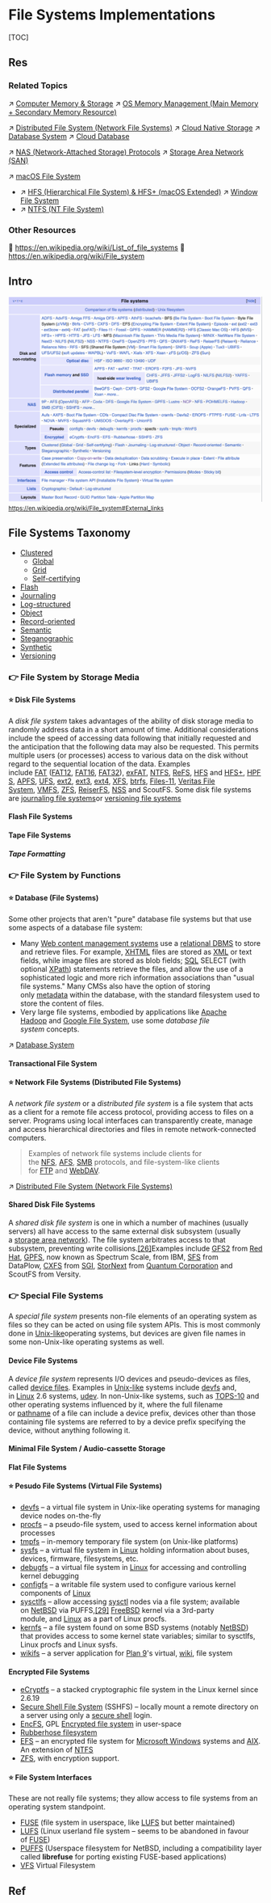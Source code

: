 # File Systems Implementations

[TOC]



## Res
### Related Topics
↗ [Computer Memory & Storage](../../../../../Computer%20Architecture/Computer%20Microarchitectures%20(Computer%20Organization)%20&%20von%20Neumann%20Model/Computer%20Memory%20&%20Storage/Computer%20Memory%20&%20Storage.md)
↗ [OS Memory Management (Main Memory + Secondary Memory Resource)](../../../../OS%20Memory%20Management%20(Main%20Memory%20+%20Secondary%20Memory%20Resource)/OS%20Memory%20Management%20(Main%20Memory%20+%20Secondary%20Memory%20Resource).md)

↗ [Distributed File System (Network File Systems)](../../../../../../../System%20Architecture%20Design/🌌%20Distributed%20Systems/Distributed%20Storaging/Distributed%20File%20System%20(Network%20File%20Systems)/Distributed%20File%20System%20(Network%20File%20Systems).md)
↗ [Cloud Native Storage](../../../../../../../Software%20Engineering/☁️%20Cloud%20Computing%20&%20Cloud%20Native/Cloud%20Operating%20System%20&%20Platform%20(System%20Level%20Engineering)/Cloud%20Runtime/Cloud%20Native%20Storage/Cloud%20Native%20Storage.md)
↗ [Database System](../../../../../../🍕%20Computer%20Storage%20&%20Database%20Systems/Database%20Systems/Database%20System.md)
↗ [Cloud Database](../../../../../../../Software%20Engineering/☁️%20Cloud%20Computing%20&%20Cloud%20Native/Dev(Sec)Ops%20(Application%20Level%20Engineering)/🛫%20Continuous%20Integration/Cloud%20Database.md)

↗ [NAS (Network-Attached Storage) Protocols](../../../../../../🏎️%20Computer%20Networking%20and%20Communication/📌%20Computer%20Networking%20Basics/0x01%20Application%20Layer/NAS%20(Network-Attached%20Storage)%20Protocols/NAS%20(Network-Attached%20Storage)%20Protocols.md)
↗ [Storage Area Network (SAN)](../../../../../../🏎️%20Computer%20Networking%20and%20Communication/📌%20Computer%20Networking%20Basics/0x06%20Data%20Link%20Layer/Switched%20LAN/Storage%20Area%20Network%20(SAN).md)

↗ [macOS File System](../../../../../../🥷🏼%20Operating%20Systems%20(Engineering%20Part)/Apple%20Operating%20Systems/macOS%20(Derived%20From%20UNIX%20Family)/📌%20macOS%20Kernel%20(xnu)%20&%20Darwin/macOS%20IO%20&%20Files%20Management/macOS%20File%20System/macOS%20File%20System.md)
- ↗ [HFS (Hierarchical File System) & HFS+ (macOS Extended)](../../../../../../🥷🏼%20Operating%20Systems%20(Engineering%20Part)/Apple%20Operating%20Systems/macOS%20(Derived%20From%20UNIX%20Family)/📌%20macOS%20Kernel%20(xnu)%20&%20Darwin/macOS%20IO%20&%20Files%20Management/macOS%20File%20System/🧃%20HFS%20(Hierarchical%20File%20System)%20&%20HFS+%20(macOS%20Extended)/HFS%20(Hierarchical%20File%20System)%20&%20HFS+%20(macOS%20Extended).md)
↗ [Window File System](../../../../../../🥷🏼%20Operating%20Systems%20(Engineering%20Part)/Microsoft%20Operating%20Systems/Windows/📌%20Windows%20NT%20(New%20Technology)%20Kernel/Windows%20IO%20&%20Files%20Management/Windows%20File%20System/Window%20File%20System.md)
- ↗ [NTFS (NT File System)](../../../../../../🥷🏼%20Operating%20Systems%20(Engineering%20Part)/Microsoft%20Operating%20Systems/Windows/📌%20Windows%20NT%20(New%20Technology)%20Kernel/Windows%20IO%20&%20Files%20Management/Windows%20File%20System/NTFS%20(NT%20File%20System)/NTFS%20(NT%20File%20System).md)


### Other Resources
📄 https://en.wikipedia.org/wiki/List_of_file_systems
📄 https://en.wikipedia.org/wiki/File_system



## Intro
![](../../../../../../../../Assets/Pics/Screenshot%202024-03-28%20at%2010.42.33%20AM.png)
<small><a>https://en.wikipedia.org/wiki/File_system#External_links</a></small>



## File Systems Taxonomy
- [Clustered](https://en.wikipedia.org/wiki/Clustered_file_system "Clustered file system") 
    - [Global](https://en.wikipedia.org/wiki/Global_file_system "Global file system")
    - [Grid](https://en.wikipedia.org/wiki/Grid_file_system "Grid file system")
    - [Self-certifying](https://en.wikipedia.org/wiki/Self-certifying_File_System "Self-certifying File System")
- [Flash](https://en.wikipedia.org/wiki/Flash_file_system "Flash file system")
- [Journaling](https://en.wikipedia.org/wiki/Journaling_file_system "Journaling file system")
- [Log-structured](https://en.wikipedia.org/wiki/Log-structured_file_system "Log-structured file system")
- [Object](https://en.wikipedia.org/wiki/Object_storage "Object storage")
- [Record-oriented](https://en.wikipedia.org/wiki/Record-oriented_filesystem "Record-oriented filesystem")
- [Semantic](https://en.wikipedia.org/wiki/Semantic_file_system "Semantic file system")
- [Steganographic](https://en.wikipedia.org/wiki/Steganographic_file_system "Steganographic file system")
- [Synthetic](https://en.wikipedia.org/wiki/Synthetic_file_system "Synthetic file system")
- [Versioning](https://en.wikipedia.org/wiki/Versioning_file_system "Versioning file system")



### 👉 File System by Storage Media
#### ⭐️ Disk File Systems
A _disk file system_ takes advantages of the ability of disk storage media to randomly address data in a short amount of time. Additional considerations include the speed of accessing data following that initially requested and the anticipation that the following data may also be requested. This permits multiple users (or processes) access to various data on the disk without regard to the sequential location of the data. Examples include [FAT](https://en.wikipedia.org/wiki/File_Allocation_Table "File Allocation Table") ([FAT12](https://en.wikipedia.org/wiki/FAT12 "FAT12"), [FAT16](https://en.wikipedia.org/wiki/FAT16 "FAT16"), [FAT32](https://en.wikipedia.org/wiki/FAT32)), [exFAT](https://en.wikipedia.org/wiki/ExFAT "ExFAT"), [NTFS](https://en.wikipedia.org/wiki/NTFS "NTFS"), [ReFS](https://en.wikipedia.org/wiki/ReFS "ReFS"), [HFS](https://en.wikipedia.org/wiki/Hierarchical_File_System_(Apple) "Hierarchical File System (Apple)") and [HFS+](https://en.wikipedia.org/wiki/HFS_Plus "HFS Plus"), [HPFS](https://en.wikipedia.org/wiki/High_Performance_File_System "High Performance File System"), [APFS](https://en.wikipedia.org/wiki/Apple_File_System "Apple File System"), [UFS](https://en.wikipedia.org/wiki/Unix_File_System "Unix File System"), [ext2](https://en.wikipedia.org/wiki/Ext2 "Ext2"), [ext3](https://en.wikipedia.org/wiki/Ext3 "Ext3"), [ext4](https://en.wikipedia.org/wiki/Ext4 "Ext4"), [XFS](https://en.wikipedia.org/wiki/XFS "XFS"), [btrfs](https://en.wikipedia.org/wiki/Btrfs "Btrfs"), [Files-11](https://en.wikipedia.org/wiki/Files-11 "Files-11"), [Veritas File System](https://en.wikipedia.org/wiki/Veritas_File_System "Veritas File System"), [VMFS](https://en.wikipedia.org/wiki/VMFS "VMFS"), [ZFS](https://en.wikipedia.org/wiki/ZFS "ZFS"), [ReiserFS](https://en.wikipedia.org/wiki/ReiserFS "ReiserFS"), [NSS](https://en.wikipedia.org/wiki/Novell_Storage_Services "Novell Storage Services") and ScoutFS. Some disk file systems are [journaling file systems](https://en.wikipedia.org/wiki/Journaling_file_system "Journaling file system")or [versioning file systems](https://en.wikipedia.org/wiki/Versioning_file_system "Versioning file system")
#### Flash File Systems
#### Tape File Systems
##### Tape Formatting


### 👉 File System by Functions
#### ⭐️ Database (File Systems)
Some other projects that aren't "pure" database file systems but that use some aspects of a database file system:

- Many [Web content management systems](https://en.wikipedia.org/wiki/Web_content_management_system "Web content management system") use a [relational DBMS](https://en.wikipedia.org/wiki/Database_management_system "Database management system") to store and retrieve files. For example, [XHTML](https://en.wikipedia.org/wiki/XHTML "XHTML") files are stored as [XML](https://en.wikipedia.org/wiki/XML "XML") or text fields, while image files are stored as blob fields; [SQL](https://en.wikipedia.org/wiki/SQL "SQL") SELECT (with optional [XPath](https://en.wikipedia.org/wiki/XPath "XPath")) statements retrieve the files, and allow the use of a sophisticated logic and more rich information associations than "usual file systems." Many CMSs also have the option of storing only [metadata](https://en.wikipedia.org/wiki/Metadata "Metadata") within the database, with the standard filesystem used to store the content of files.
- Very large file systems, embodied by applications like [Apache Hadoop](https://en.wikipedia.org/wiki/Apache_Hadoop "Apache Hadoop") and [Google File System](https://en.wikipedia.org/wiki/Google_File_System "Google File System"), use some _database file system_ concepts.

↗ [Database System](../../../../../../🍕%20Computer%20Storage%20&%20Database%20Systems/Database%20Systems/Database%20System.md)
#### Transactional File System
#### ⭐️ Network File Systems (Distributed File Systems)
A _network file system_ or a _distributed file system_ is a file system that acts as a client for a remote file access protocol, providing access to files on a server. Programs using local interfaces can transparently create, manage and access hierarchical directories and files in remote network-connected computers. 

> Examples of network file systems include clients for the [NFS](https://en.wikipedia.org/wiki/Network_File_System_(protocol) "Network File System (protocol)"), [AFS](https://en.wikipedia.org/wiki/Andrew_File_System "Andrew File System"), [SMB](https://en.wikipedia.org/wiki/Server_Message_Block "Server Message Block") protocols, and file-system-like clients for [FTP](https://en.wikipedia.org/wiki/File_Transfer_Protocol "File Transfer Protocol") and [WebDAV](https://en.wikipedia.org/wiki/WebDAV "WebDAV").

↗ [Distributed File System (Network File Systems)](../../../../../../../System%20Architecture%20Design/🌌%20Distributed%20Systems/Distributed%20Storaging/Distributed%20File%20System%20(Network%20File%20Systems)/Distributed%20File%20System%20(Network%20File%20Systems).md)
#### Shared Disk File Systems
A _shared disk file system_ is one in which a number of machines (usually servers) all have access to the same external disk subsystem (usually a [storage area network](https://en.wikipedia.org/wiki/Storage_area_network "Storage area network")). The file system arbitrates access to that subsystem, preventing write collisions.[[26]](https://en.wikipedia.org/wiki/File_system#cite_note-27)Examples include [GFS2](https://en.wikipedia.org/wiki/GFS2 "GFS2") from [Red Hat](https://en.wikipedia.org/wiki/Red_Hat "Red Hat"), [GPFS](https://en.wikipedia.org/wiki/IBM_General_Parallel_File_System "IBM General Parallel File System"), now known as Spectrum Scale, from IBM, [SFS](https://en.wikipedia.org/wiki/SAN_File_System "SAN File System") from DataPlow, [CXFS](https://en.wikipedia.org/wiki/CXFS "CXFS") from [SGI](https://en.wikipedia.org/wiki/Silicon_Graphics_International "Silicon Graphics International"), [StorNext](https://en.wikipedia.org/wiki/StorNext "StorNext") from [Quantum Corporation](https://en.wikipedia.org/wiki/Quantum_Corporation "Quantum Corporation") and ScoutFS from Versity.


### 👉 Special File Systems
A _special file system_ presents non-file elements of an operating system as files so they can be acted on using file system APIs. This is most commonly done in [Unix-like](https://en.wikipedia.org/wiki/Unix-like "Unix-like")operating systems, but devices are given file names in some non-Unix-like operating systems as well.
#### Device File Systems
A _device file system_ represents I/O devices and pseudo-devices as files, called [device files](https://en.wikipedia.org/wiki/Device_file "Device file"). Examples in [Unix-like](https://en.wikipedia.org/wiki/Unix-like "Unix-like") systems include [devfs](https://en.wikipedia.org/wiki/Devfs "Devfs") and, in [Linux](https://en.wikipedia.org/wiki/Linux "Linux") 2.6 systems, [udev](https://en.wikipedia.org/wiki/Udev "Udev"). In non-Unix-like systems, such as [TOPS-10](https://en.wikipedia.org/wiki/TOPS-10 "TOPS-10") and other operating systems influenced by it, where the full filename or [pathname](https://en.wikipedia.org/wiki/Pathname "Pathname") of a file can include a device prefix, devices other than those containing file systems are referred to by a device prefix specifying the device, without anything following it.
#### Minimal File System / Audio-cassette Storage
#### Flat File Systems
#### ⭐️ Pesudo File Systems (Virtual File Systems)
- [devfs](https://en.wikipedia.org/wiki/Devfs "Devfs") – a virtual file system in Unix-like operating systems for managing device nodes on-the-fly
- [procfs](https://en.wikipedia.org/wiki/Procfs "Procfs") – a pseudo-file system, used to access kernel information about processes
- [tmpfs](https://en.wikipedia.org/wiki/Tmpfs "Tmpfs") – in-memory temporary file system (on Unix-like platforms)
- [sysfs](https://en.wikipedia.org/wiki/Sysfs "Sysfs") – a virtual file system in [Linux](https://en.wikipedia.org/wiki/Linux_kernel "Linux kernel") holding information about buses, devices, firmware, filesystems, etc.
- [debugfs](https://en.wikipedia.org/wiki/Debugfs "Debugfs") – a virtual file system in [Linux](https://en.wikipedia.org/wiki/Linux_kernel "Linux kernel") for accessing and controlling kernel debugging
- [configfs](https://en.wikipedia.org/wiki/Configfs "Configfs") – a writable file system used to configure various kernel components of [Linux](https://en.wikipedia.org/wiki/Linux_kernel "Linux kernel")
- [sysctlfs](https://en.wikipedia.org/w/index.php?title=Sysctlfs&action=edit&redlink=1 "Sysctlfs (page does not exist)") – allow accessing [sysctl](https://en.wikipedia.org/wiki/Sysctl "Sysctl") nodes via a file system; available on [NetBSD](https://en.wikipedia.org/wiki/NetBSD "NetBSD") via PUFFS,[[29]](https://en.wikipedia.org/wiki/List_of_file_systems#cite_note-29) [FreeBSD](https://en.wikipedia.org/wiki/FreeBSD "FreeBSD") kernel via a 3rd-party module, and [Linux](https://en.wikipedia.org/wiki/Linux_kernel "Linux kernel") as a part of Linux procfs.
- [kernfs](https://en.wikipedia.org/wiki/Kernfs_(BSD) "Kernfs (BSD)") – a file system found on some BSD systems (notably [NetBSD](https://en.wikipedia.org/wiki/NetBSD "NetBSD")) that provides access to some kernel state variables; similar to sysctlfs, Linux procfs and Linux sysfs.
- [wikifs](https://en.wikipedia.org/wiki/Wikifs "Wikifs") – a server application for [Plan 9](https://en.wikipedia.org/wiki/Plan_9_from_Bell_Labs "Plan 9 from Bell Labs")'s virtual, [wiki](https://en.wikipedia.org/wiki/Wiki "Wiki"), file system
#### Encrypted File Systems
- [eCryptfs](https://en.wikipedia.org/wiki/ECryptfs "ECryptfs") – a stacked cryptographic file system in the Linux kernel since 2.6.19
- [Secure Shell File System](https://en.wikipedia.org/wiki/SSHFS "SSHFS") (SSHFS) – locally mount a remote directory on a server using only a [secure shell](https://en.wikipedia.org/wiki/Secure_shell "Secure shell") login.
- [EncFS](https://en.wikipedia.org/wiki/EncFS "EncFS"), GPL [Encrypted file system](https://en.wikipedia.org/wiki/Disk_encryption_software "Disk encryption software") in user-space
- [Rubberhose filesystem](https://en.wikipedia.org/wiki/MaruTukku "MaruTukku")
- [EFS](https://en.wikipedia.org/wiki/Encrypting_File_System "Encrypting File System") – an encrypted file system for [Microsoft Windows](https://en.wikipedia.org/wiki/Microsoft_Windows "Microsoft Windows") systems and [AIX](https://en.wikipedia.org/wiki/AIX_operating_system "AIX operating system"). An extension of [NTFS](https://en.wikipedia.org/wiki/NTFS "NTFS")
- [ZFS](https://en.wikipedia.org/wiki/ZFS "ZFS"), with encryption support.
#### ⭐️ File System Interfaces
These are not really file systems; they allow access to file systems from an operating system standpoint.
- [FUSE](https://en.wikipedia.org/wiki/FUSE_(linux) "FUSE (linux)") (file system in userspace, like [LUFS](https://en.wikipedia.org/wiki/Linux_Userland_Filesystem "Linux Userland Filesystem") but better maintained)
- [LUFS](https://en.wikipedia.org/wiki/Linux_Userland_Filesystem "Linux Userland Filesystem") (Linux userland file system – seems to be abandoned in favour of [FUSE](https://en.wikipedia.org/wiki/FUSE_(linux) "FUSE (linux)"))
- [PUFFS](https://en.wikipedia.org/w/index.php?title=Pass-to-Userspace_Framework_File_Fystem&action=edit&redlink=1 "Pass-to-Userspace Framework File Fystem (page does not exist)") (Userspace filesystem for NetBSD, including a compatibility layer called **librefuse** for porting existing FUSE-based applications)
- [VFS](https://en.wikipedia.org/wiki/Virtual_file_system "Virtual file system") Virtual Filesystem



## Ref
[👍 File system | Wikipedia]: https://en.wikipedia.org/wiki/File_system#
[👍 List of File Systems | Wikipedia]: https://en.wikipedia.org/wiki/List_of_file_systems

[如何选择文件系统：EXT4、Btrfs 和 XFS]: https://linux.cn/article-7083-1.html